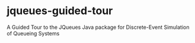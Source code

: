 # jqueues-guided-tour
A Guided Tour to the JQueues Java package for Discrete-Event Simulation of Queueing Systems

